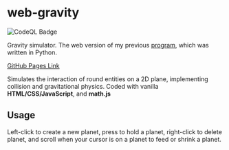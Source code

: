 # web-gravity
![CodeQL Badge](https://github.com/gecitemre/web-gravity/actions/workflows/codeql.yml/badge.svg)

Gravity simulator.
The web version of my previous [program](https://github.com/gecitemre/gravity), which was written in Python.

[GitHub Pages Link](https://gecitemre.github.io/web-gravity/)

Simulates the interaction of round entities on a 2D plane, implementing collision and gravitational
physics. Coded with vanilla **HTML/CSS/JavaScript**, and **math.js**

## Usage
Left-click to create a new planet, press to hold a planet, right-click to delete planet, and scroll when your cursor is on a planet to feed or shrink a planet.
